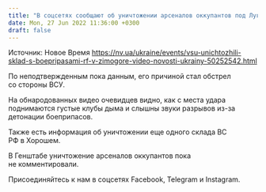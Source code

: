 ```yaml
---
title: "В соцсетях сообщают об уничтожении арсеналов оккупантов под Луганском — видео"
date: Mon, 27 Jun 2022 11:36:00 +0300
draft: false
---
```

Источник: Новое Время https://nv.ua/ukraine/events/vsu-unichtozhili-sklad-s-boepripasami-rf-v-zimogore-video-novosti-ukrainy-50252542.html


По неподтвержденным пока данным, его причиной стал обстрел со стороны ВСУ.

На обнародованных видео очевидцев видно, как с места удара поднимаются густые клубы дыма и слышны звуки разрывов из-за детонации боеприпасов.

Также есть информация об уничтожении еще одного склада ВС РФ в Хорошем.





В Генштабе уничтожение арсеналов оккупантов пока не комментировали.

Присоединяйтесь к нам в соцсетях Facebook, Telegram и Instagram.
